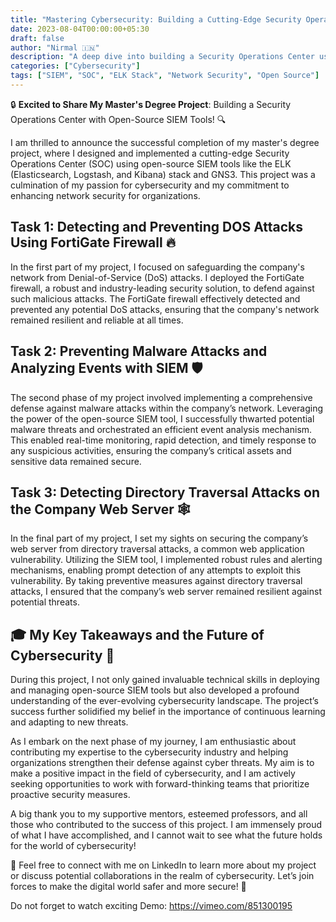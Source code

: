 ```yaml
---
title: "Mastering Cybersecurity: Building a Cutting-Edge Security Operations Center with Open-Source SIEM Tools"
date: 2023-08-04T00:00:00+05:30
draft: false
author: "Nirmal 🇮🇳"
description: "A deep dive into building a Security Operations Center using open-source SIEM tools as part of a master's degree project."
categories: ["Cybersecurity"]
tags: ["SIEM", "SOC", "ELK Stack", "Network Security", "Open Source"]
---
```


🔒 **Excited to Share My Master's Degree Project**: Building a Security Operations Center with Open-Source SIEM Tools! 🔍

I am thrilled to announce the successful completion of my master's degree project, where I designed and implemented a cutting-edge Security Operations Center (SOC) using open-source SIEM tools like the ELK (Elasticsearch, Logstash, and Kibana) stack and GNS3. This project was a culmination of my passion for cybersecurity and my commitment to enhancing network security for organizations.

## Task 1: Detecting and Preventing DOS Attacks Using FortiGate Firewall 🔥

In the first part of my project, I focused on safeguarding the company's network from Denial-of-Service (DoS) attacks. I deployed the FortiGate firewall, a robust and industry-leading security solution, to defend against such malicious attacks. The FortiGate firewall effectively detected and prevented any potential DoS attacks, ensuring that the company's network remained resilient and reliable at all times.



## Task 2: Preventing Malware Attacks and Analyzing Events with SIEM 🛡️

The second phase of my project involved implementing a comprehensive defense against malware attacks within the company’s network. Leveraging the power of the open-source SIEM tool, I successfully thwarted potential malware threats and orchestrated an efficient event analysis mechanism. This enabled real-time monitoring, rapid detection, and timely response to any suspicious activities, ensuring the company’s critical assets and sensitive data remained secure.

## Task 3: Detecting Directory Traversal Attacks on the Company Web Server 🕸️

In the final part of my project, I set my sights on securing the company’s web server from directory traversal attacks, a common web application vulnerability. Utilizing the SIEM tool, I implemented robust rules and alerting mechanisms, enabling prompt detection of any attempts to exploit this vulnerability. By taking preventive measures against directory traversal attacks, I ensured that the company’s web server remained resilient against potential threats.

## 🎓 My Key Takeaways and the Future of Cybersecurity 🚀

During this project, I not only gained invaluable technical skills in deploying and managing open-source SIEM tools but also developed a profound understanding of the ever-evolving cybersecurity landscape. The project’s success further solidified my belief in the importance of continuous learning and adapting to new threats.

As I embark on the next phase of my journey, I am enthusiastic about contributing my expertise to the cybersecurity industry and helping organizations strengthen their defense against cyber threats. My aim is to make a positive impact in the field of cybersecurity, and I am actively seeking opportunities to work with forward-thinking teams that prioritize proactive security measures.

A big thank you to my supportive mentors, esteemed professors, and all those who contributed to the success of this project. I am immensely proud of what I have accomplished, and I cannot wait to see what the future holds for the world of cybersecurity!

📩 Feel free to connect with me on LinkedIn to learn more about my project or discuss potential collaborations in the realm of cybersecurity. Let’s join forces to make the digital world safer and more secure! 🤝

Do not forget to watch exciting Demo: https://vimeo.com/851300195

